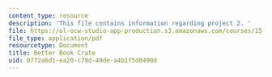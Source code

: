 ```yaml
---
content_type: resource
description: 'This file contains information regarding project 2. '
file: https://ol-ocw-studio-app-production.s3.amazonaws.com/courses/15-783j-product-design-and-development-spring-2006/0772a6d1ea20c79d49dea4b1f5d0490d_smp_dgn_prj_pro2.pdf
file_type: application/pdf
resourcetype: Document
title: Better Book Crate
uid: 0772a6d1-ea20-c79d-49de-a4b1f5d0490d
---
```

